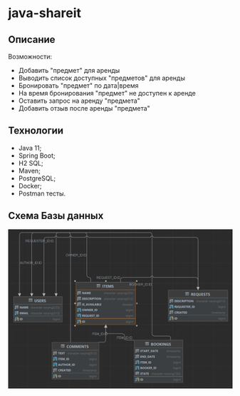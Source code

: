 # java-shareit
## Описание

Возможности:
- Добавить "предмет" для аренды 
- Выводить список доступных "предметов" для аренды 
- Бронировать "предмет" по дата|время 
- На время бронирования "предмет" не доступен к аренде 
- Оставить запрос на аренду "предмета"
- Добавить отзыв после аренды "предмета"

## Технологии
- Java 11;
- Spring Boot; 
- H2 SQL; 
- Maven; 
- PostgreSQL; 
- Docker;
- Postman тесты.

## Схема Базы данных
![ShareIt.png](server%2Fsrc%2Fmain%2Fresources%2FShareIt.png)

